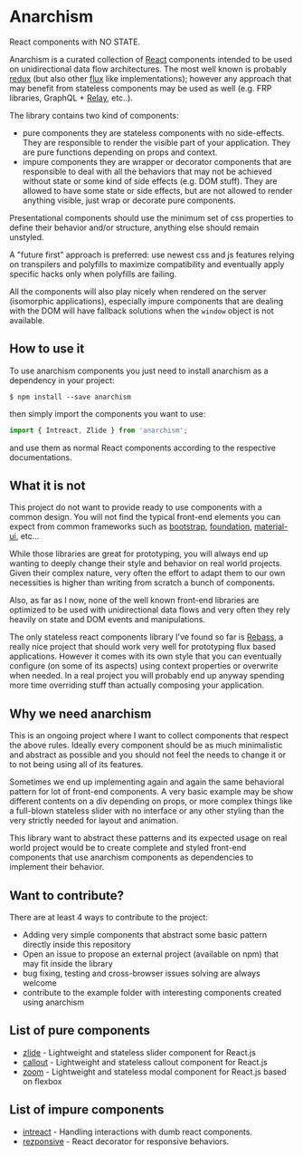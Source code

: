 # Anarchism
React components with NO STATE.

Anarchism is a curated collection of [React](https://facebook.github.io/react/)
components intended to be used on unidirectional data flow architectures. The
most well known is probably [redux](http://redux.js.org/) (but also other
[flux](http://facebook.github.io/flux/) like implementations); however any
approach that may benefit from stateless components may be used as well (e.g.
FRP libraries, GraphQL + [Relay](https://facebook.github.io/relay/), etc..).

The library contains two kind of components:
- pure components they are stateless components with no side-effects. They are
responsible to render the visible part of your application. They are pure
functions depending on props and context.
- impure components they are wrapper or decorator components that are
responsible to deal with all the behaviors that may not be achieved without
state or some kind of side effects (e.g. DOM stuff). They are allowed to have
some state or side effects, but are not allowed to render anything visible, just
wrap or decorate pure components.

Presentational components should use the minimum set of css properties to define
their behavior and/or structure, anything else should remain unstyled.

A "future first" approach is preferred: use newest css and js features relying
on transpilers and polyfills to maximize compatibility and eventually apply
specific hacks only when polyfills are failing.

All the components will also play nicely when rendered on the server (isomorphic
applications), especially impure components that are dealing with the DOM will
have fallback solutions when the `window` object is not available.

## How to use it
To use anarchism components you just need to install anarchism
as a dependency in your project:
```
$ npm install --save anarchism
```

then simply import the components you want to use:
```javascript
import { Intreact, Zlide } from 'anarchism';
```

and use them as normal React components according to the respective
documentations.

## What it is not
This project do not want to provide ready to use components
with a common design. You will not find the typical front-end elements you can
expect from common frameworks such as [bootstrap](http://getbootstrap.com/),
[foundation](http://foundation.zurb.com/),
[material-ui](http://www.material-ui.com/), etc...

While those libraries are great for prototyping, you will always end up wanting
to deeply change their style and behavior on real world projects. Given their
complex nature, very often the effort to adapt them to our own necessities is
higher than writing from scratch a bunch of components.

Also, as far as I now, none of the well known front-end libraries are optimized
to be used with unidirectional data flows and very often they rely heavily on
state and DOM events and manipulations.

The only stateless react components library I've found so far is
[Rebass](http://jxnblk.com/rebass/), a really nice project that should work very
well for prototyping flux based applications. However it comes with its own
style that you can eventually configure (on some of its aspects) using context
properties or overwrite when needed. In a real project you will probably end up
anyway spending more time overriding stuff than actually composing your
application.

## Why we need anarchism
This is an ongoing project where I want to collect
components that respect the above rules. Ideally every component should be as
much minimalistic and abstract as possible and you should not feel the needs to
change it or to not being using all of its features.

Sometimes we end up implementing again and again the same behavioral pattern for
lot of front-end components. A very basic example may be show different contents
on a div depending on props, or more complex things like a full-blown stateless
slider with no interface or any other styling than the very strictly needed for
layout and animation.

This library want to abstract these patterns and its expected usage on real
world project would be to create complete and styled front-end components that
use anarchism components as dependencies to implement their behavior.

## Want to contribute?
There are at least 4 ways to contribute to the project:
- Adding very simple components that abstract some basic pattern directly inside
this repository
- Open an issue to propose an external project (available on npm) that may fit
inside the library
- bug fixing, testing and cross-browser issues solving are always welcome
- contribute to the example folder with interesting components created using
anarchism

## List of pure components
- [zlide](https://github.com/zalando/react-zlide) - Lightweight and stateless
  slider component for React.js
- [callout](https://github.com/zalando/react-callout) - Lightweight and
  stateless callout component for React.js
- [zoom](https://github.com/zalando/react-zoom) - Lightweight and stateless
  modal component for React.js based on flexbox

## List of impure components
- [intreact](https://github.com/zalando/intreact) - Handling interactions with
  dumb react components.
- [rezponsive](https://github.com/zalando/rezponsive) - React decorator for
  responsive behaviors.
